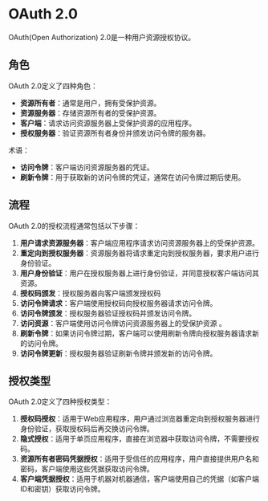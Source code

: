 # OAuth 2.0

OAuth(Open Authorization) 2.0是一种用户资源授权协议。

## 角色

OAuth 2.0定义了四种角色：

- **资源所有者**：通常是用户，拥有受保护资源。
- **资源服务器**：存储资源所有者的受保护资源。
- **客户端**：请求访问资源服务器上受保护资源的应用程序。
- **授权服务器**：验证资源所有者身份并颁发访问令牌的服务器。

术语：

- **访问令牌**：客户端访问资源服务器的凭证。
- **刷新令牌**：用于获取新的访问令牌的凭证，通常在访问令牌过期后使用。

## 流程

OAuth 2.0的授权流程通常包括以下步骤：

1. **用户请求资源服务器**：客户端应用程序请求访问资源服务器上的受保护资源。
2. **重定向到授权服务器**：资源服务器将请求重定向到授权服务器，要求用户进行身份验证。
3. **用户身份验证**：用户在授权服务器上进行身份验证，并同意授权客户端访问其资源。
4. **授权码颁发**：授权服务器向客户端颁发授权码
5. **访问令牌请求**：客户端使用授权码向授权服务器请求访问令牌。
6. **访问令牌颁发**：授权服务器验证授权码并颁发访问令牌。
7. **访问资源**：客户端使用访问令牌访问资源服务器上的受保护资源 。
8. **刷新令牌**：如果访问令牌过期，客户端可以使用刷新令牌向授权服务器请求新的访问令牌。
9. **访问令牌更新**：授权服务器验证刷新令牌并颁发新的访问令牌。

## 授权类型

OAuth 2.0定义了四种授权类型：

1. **授权码授权**：适用于Web应用程序，用户通过浏览器重定向到授权服务器进行身份验证，获取授权码后再交换访问令牌。
2. **隐式授权**：适用于单页应用程序，直接在浏览器中获取访问令牌，不需要授权码。
3. **资源所有者密码凭据授权**：适用于受信任的应用程序，用户直接提供用户名和密码，客户端使用这些凭据获取访问令牌。
4. **客户端凭据授权**：适用于机器对机器通信，客户端使用自己的凭据（如客户端ID和密钥）获取访问令牌。
